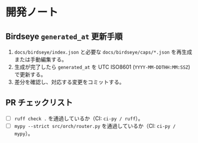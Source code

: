# 開発ノート

## Birdseye `generated_at` 更新手順
1. `docs/birdseye/index.json` と必要な `docs/birdseye/caps/*.json` を再生成または手動編集する。
2. 生成が完了したら `generated_at` を UTC ISO8601 (`YYYY-MM-DDTHH:MM:SSZ`) で更新する。
3. 差分を確認し、対応する変更をコミットする。

## PR チェックリスト
- [ ] `ruff check .` を通過しているか（CI: `ci-py / ruff`）。
- [ ] `mypy --strict src/orch/router.py` を通過しているか（CI: `ci-py / mypy`）。
